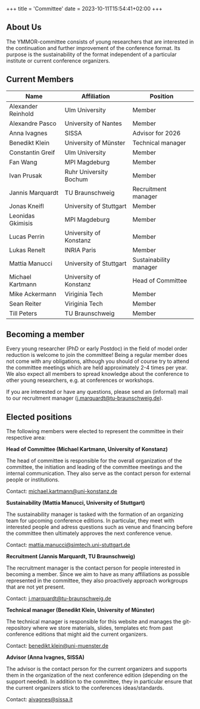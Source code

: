 +++
title = 'Committee'
date = 2023-10-11T15:54:41+02:00
+++

## About Us

The YMMOR-committee consists of young researchers that are interested in the 
continuation and further improvement of the conference format. 
Its purpose is the sustainability of the format independent of a particular 
institute or current conference organizers.

## Current Members
| Name               | Affiliation                | Position               |
|--------------------|----------------------------|------------------------|
| Alexander Reinhold | Ulm University             | Member                 |
| Alexandre Pasco    | University of Nantes       | Member                 |
| Anna Ivagnes       | SISSA                      | Advisor for 2026       |
| Benedikt Klein     | University of M&uuml;nster | Technical manager      |
| Constantin Greif   | Ulm University             | Member                 |
| Fan Wang           | MPI Magdeburg              | Member                 |
| Ivan Prusak        | Ruhr University Bochum     | Member                 |
| Jannis Marquardt   | TU Braunschweig            | Recruitment manager    |
| Jonas Kneifl       | University of Stuttgart    | Member                 |
| Leonidas Gkimisis  | MPI Magdeburg              | Member                 |
| Lucas Perrin       | University of Konstanz     | Member                 |
| Lukas Renelt       | INRIA Paris                | Member                 |
| Mattia Manucci     | University of Stuttgart    | Sustainability manager |
| Michael Kartmann   | University of Konstanz     | Head of Committee      |
| Mike Ackermann     | Viriginia Tech             | Member                 |
| Sean Reiter        | Viriginia Tech             | Member                 |
| Till Peters        | TU Braunschweig            | Member                 |

## Becoming a member

Every young researcher (PhD or early Postdoc) in the field of model order 
reduction is welcome to join the committee! 
Being a regular member does not come with any obligations, although you should of
course try to attend the committee meetings which are held approximately 2-4 
times per year. 
We also expect all members to spread knowledge about the conference to other 
young researchers, e.g. at conferences or workshops.

If you are interested or have any questions, please send an (informal) mail to 
our recruitment manager 
([j.marquardt@tu-braunschweig.de](mailto:j.marquardt@tu-braunschweig.de)).

## Elected positions

The following members were elected to represent the committee in their respective 
area:

**Head of Committee (Michael Kartmann, University of Konstanz)**

The head of committee is responsible for the overall organization of the committee, 
the initiation and leading of the committee meetings and the internal communication.
They also serve as the contact person for external people or institutions.

Contact: [michael.kartmann@uni-konstanz.de](mailto:michael.kartmann@uni-konstanz.de)

**Sustainability (Mattia Manucci, University of Stuttgart)**

The sustainability manager is tasked with the formation of an organizing team 
for upcoming conference editions. 
In particular, they meet with interested people and adress questions such as 
venue and financing before the committee then ultimately approves the next 
conference venue.

Contact: [mattia.manucci@simtech.uni-stuttgart.de](mailto:mattia.manucci@simtech.uni-stuttgart.de)

**Recruitment (Jannis Marquardt, TU Braunschweig)**

The recruitment manager is the contact person for people interested in becoming a member.
Since we aim to have as many affiliations as possible represented in the committee, they also
proactively approach workgroups that are not yet present.

Contact: [j.marquardt@tu-braunschweig.de](j.marquardt@tu-braunschweig.de)

**Technical manager (Benedikt Klein, University of M&uuml;nster)**

The technical manager is responsible for this website and manages the git-repository 
where we store materials, slides, templates etc from past conference editions that 
might aid the current organizers.

Contact: [benedikt.klein@uni-muenster.de](mailto:benedikt.klein@uni-muenster.de)

**Advisor (Anna Ivagnes, SISSA)**

The advisor is the contact person for the current organizers and supports them in the organization 
of the next conference edition (depending on the support needed). In addition to the committee, 
they in particular ensure that the current organizers stick to the conferences ideas/standards.

Contact: [aivagnes@sissa.it](mailto:aivagnes@sissa.it)
